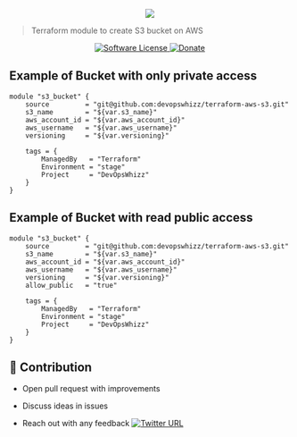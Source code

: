 <p align="center"><img src="https://i.imgur.com/x5kv2Vt.png" /></p>

> Terraform module to create S3 bucket on AWS


<p align="center">
    <a href="LICENSE.md">
      <img src="https://img.shields.io/badge/license-MIT-brightgreen.svg?style=flat-square" alt="Software License">
    </a>
    <a href="https://www.paypal.me/anmolnagpal">
      <img src="https://img.shields.io/badge/PayPal-Buy%20Me%20A%20BEER-blue.svg?style=flat-squares" alt="Donate">
    </a>
  </p>
</p>

Example of Bucket with only private access
------------------------------------------

```hcl
module "s3_bucket" {
    source         = "git@github.com:devopswhizz/terraform-aws-s3.git"
    s3_name        = "${var.s3_name}"
    aws_account_id = "${var.aws_account_id}"
    aws_username   = "${var.aws_username}"
    versioning     = "${var.versioning}"

    tags = {
        ManagedBy   = "Terraform"
        Environment = "stage"
        Project     = "DevOpsWhizz"
    }
}
```


Example of Bucket with read public access
-----------------------------------------

```hcl
module "s3_bucket" {
    source         = "git@github.com:devopswhizz/terraform-aws-s3.git"
    s3_name        = "${var.s3_name}"
    aws_account_id = "${var.aws_account_id}"
    aws_username   = "${var.aws_username}"
    versioning     = "${var.versioning}"
    allow_public   = "true"

    tags = {
        ManagedBy   = "Terraform"
        Environment = "stage"
        Project     = "DevOpsWhizz"
    }
}
```

## 👬 Contribution
- Open pull request with improvements
- Discuss ideas in issues

- Reach out with any feedback [![Twitter URL](https://img.shields.io/twitter/url/https/twitter.com/anmol_nagpal.svg?style=social&label=Follow%20%40anmol_nagpal)](https://twitter.com/anmol_nagpal)
